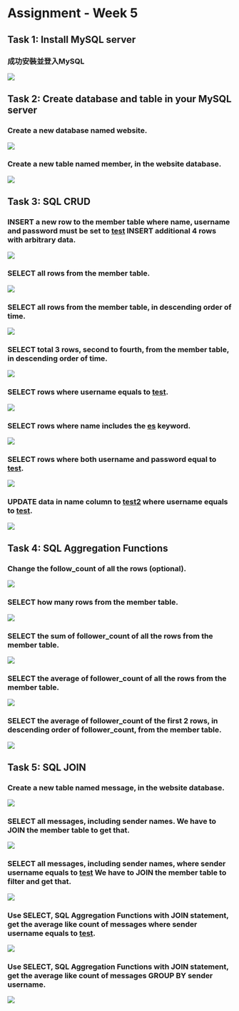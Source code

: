 # Assignment - Week 5
## Task 1: Install MySQL server
### 成功安裝並登入MySQL
![](./screenshot/Task1/登入成功.PNG)
## Task 2: Create database and table in your MySQL server
### Create a new database named website.
![](./screenshot/Task2/create%20database%20website%20and%20use.PNG)
### Create a new table named member, in the website database.
![](./screenshot/Task2/create%20table%20named%20member.PNG)
## Task 3: SQL CRUD
### INSERT a new row to the member table where name, username and password must be set to <u>test</u> INSERT additional 4 rows with arbitrary data.
![](./screenshot/Task3/create%20new%20row%20that%20contain%20test%20and%20other%204%20rows.PNG)
### SELECT all rows from the member table.
![](./screenshot/Task3/SELECT%20all%20rows%20from%20the%20member%20table..PNG)
### SELECT all rows from the member table, in descending order of time.
![](./screenshot/Task3/SELECT%20all%20rows%20from%20the%20member%20table,%20in%20descending%20order%20of%20time..PNG)
### SELECT total 3 rows, second to fourth, from the member table, in descending order of time.
![](./screenshot/Task3/SELECT%20total%203%20rows,%20second%20to%20fourth,%20from%20the%20member%20table,%20in%20descending%20order%20of%20time..PNG)
### SELECT rows where username equals to <u>test</u>.  
![](./screenshot/Task3/SELECT%20rows%20where%20username%20equals%20to%20test..PNG)
### SELECT rows where name includes the <u>es</u> keyword.
![](./screenshot/Task3/SELECT%20rows%20where%20name%20includes%20the%20es%20keyword..PNG)
### SELECT rows where both username and password equal to <u>test</u>.
![](./screenshot/Task3/SELECT%20rows%20where%20both%20username%20and%20password%20equal%20to%20test..PNG)
### UPDATE data in name column to <u>test2</u> where username equals to <u>test</u>.
![](./screenshot/Task3/UPDATE%20data%20in%20name%20column%20to%20test2%20where%20username%20equals%20to%20test..PNG)
## Task 4: SQL Aggregation Functions
### Change the follow_count of all the rows (optional).
![](./screenshot/Task4/change%20dataset%20before%20count.PNG)
### SELECT how many rows from the member table.
![](./screenshot/Task4/SELECT%20how%20many%20rows%20from%20the%20member%20table..PNG)
### SELECT the sum of follower_count of all the rows from the member table.
![](./screenshot/Task4/SELECT%20the%20sum%20of%20follower_count%20of%20all%20the%20rows%20from%20the%20member%20table..PNG)
### SELECT the average of follower_count of all the rows from the member table.
![](./screenshot/Task4/SELECT%20the%20average%20of%20follower_count%20of%20all%20the%20rows%20from%20the%20member%20table..PNG)
### SELECT the average of follower_count of the first 2 rows, in descending order of follower_count, from the member table.
![](./screenshot/Task4/SELECT%20the%20average%20of%20follower_count%20of%20the%20first%202%20rows,%20in%20descending%20order%20of%20follower_count,%20from%20the%20member%20table..PNG)
## Task 5: SQL JOIN
### Create a new table named message, in the website database.
![](./screenshot/Task5/Create%20a%20new%20table%20named%20message,%20in%20the%20website%20database.PNG)
### SELECT all messages, including sender names. We have to JOIN the member table to get that.
![](./screenshot/Task5/SELECT%20all%20messages,%20including%20sender%20names.%20We%20have%20to%20JOIN%20the%20member%20table%20to%20get%20that..PNG)
### SELECT all messages, including sender names, where sender username equals to <u>test</u> We have to JOIN the member table to filter and get that.
![](./screenshot/Task5/SELECT%20all%20messages,%20including%20sender%20names,%20where%20sender%20username%20equals%20to%20test.%20We%20have%20to%20JOIN%20the%20member%20table%20to%20filter%20and%20get%20that..PNG)
### Use SELECT, SQL Aggregation Functions with JOIN statement, get the average like count of messages where sender username equals to <u>test</u>.
![](./screenshot/Task5/Use%20SELECT,%20SQL%20Aggregation%20Functions%20with%20JOIN%20statement,%20get%20the%20average%20like%20count%20of%20messages%20where%20sender%20username%20equals%20to%20test..PNG)
### Use SELECT, SQL Aggregation Functions with JOIN statement, get the average like count of messages GROUP BY sender username.
![](./screenshot/Task5/Use%20SELECT,%20SQL%20Aggregation%20Functions%20with%20JOIN%20statement,%20get%20the%20average%20like%20count%20of%20messages%20GROUP%20BY%20sender%20username..PNG)